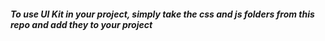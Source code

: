 <h5> To use UI Kit in your project, simply take the css and js folders from this repo and add they to your project </h5>
